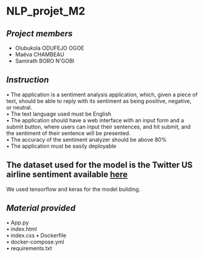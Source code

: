 # NLP_projet_M2

## _Project members_
- Olubukola ODUFEJO OGOE
- Maëva CHAMBEAU
- Samirath BORO N'GOBI  

## _Instruction_
•	The application is a sentiment analysis application, which, given a piece of text, should be able to reply with its sentiment as being positive, negative, or neutral.  
•	The text language used must be English  
•	The application should have a web interface with an input form and a submit button, where users can input their sentences, and hit submit, and the sentiment of their sentence will be presented.  
•	The accuracy of the sentiment analyzer should be above 80%  
•	The application must be easily deployable  

## The dataset used for the model is the Twitter US airline sentiment available [here](https://www.kaggle.com/crowdflower/twitter-airline-sentiment)
We used tensorflow and keras for the model building. 

## _Material provided_
•	App.py  
•	index.html  
•	index.css
• Dockerfile  
• docker-compose.yml  
• requirements.txt  
